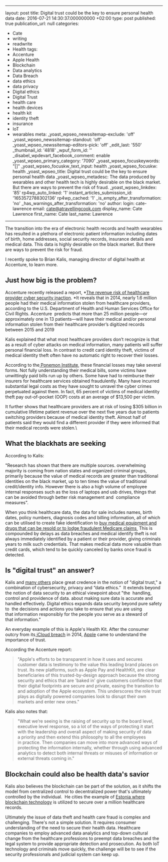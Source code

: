   - --
layout: post
title: Digital trust could be the key to ensure personal health data
date: 2016-07-21 14:30:37.000000000 +02:00
type: post
published: true
publication_url: null
categories:
  - Cate
  - writing
  - readwrite
  - Health
tags:
  - Accenture
  - Apple Health
  - Blockchain
  - Data analytics
  - Data Breach
  - data ethics
  - data privacy
  - Digital ethics
  - Digital Trust
  - health care
  - health devices
  - health kit
  - identity theft
  - insurance
  - IoT
  - wearables
meta:
  _yoast_wpseo_newssitemap-exclude: 'off'
  _yoast_wpseo_newssitemap-standout: 'off'
  _yoast_wpseo_newssitemap-editors-pick: 'off'
  _edit_last: '550'
  _thumbnail_id: '4818'
  _wpuf_form_id: ''
  _disabel_wpdevart_facebook_comment: enable
  _yoast_wpseo_primary_category: '7090'
  _yoast_wpseo_focuskeywords: "[]"
  _yoast_wpseo_focuskw_text_input: health
  _yoast_wpseo_focuskw: health
  _yoast_wpseo_title: Digital trust could be the key to ensure personal health data
  _yoast_wpseo_metadesc: The data produced by wearables and other health tech is highly
    desirable on the black market. But there are ways to prevent the risk of fraud.
  _yoast_wpseo_linkdex: '85'
  rp4wp_auto_linked: '1'
  instant_articles_submission_id: '1653572788302136'
  rp4wp_cached: '1'
  _is_empty_after_transformation: 'no'
  _has_warnings_after_transformation: 'no'
author:
  login: cate-lawrence
  email: cate@atravellingcook.com
  display_name: Cate Lawrence
  first_name: Cate
  last_name: Lawrence
---
The transition into the era of electronic health records and health
wearables has resulted in a plethora of electronic patient information
including dates of birth, home addresses, social security records,
insurance details and medical data. This data is highly desirable on the
black market. But there are ways to prevent the risk for fraud.

I recently spoke to Brian Kalis, managing director of digital health at
Accenture, to learn more.

Just how big is the problem?
----------------------------

Accenture recently released a report, *[The revenue risk of healthcare
provider cyber security
inaction](https://www.accenture.com/us-en/insight-revenue-risk-healthcare-provider-cyber-security-inaction). *It
reveals that in 2014, nearly 1.6 million people had their medical
information stolen from healthcare providers, according to the U.S.
Department of Health and Human Services Office for Civil Rights.
Accenture  predicts that more than 25 million people—or approximately
one in 13 patients—will have their medical and/or personal information
stolen from their healthcare provider’s digitized records between 2015
and 2019

Kalis explained that what most healthcare providers don’t recognize is
that as a result of cyber attacks on medical information, many patients
will suffer personal financial loss. In contrast to credit card identity
theft, victims of medical identity theft often have no automatic right
to recover their losses.

According to the[ Ponemon Institute](https://www.ponemon.org/news-2/23),
these financial losses may take several forms. Not fully understanding
their medical bills, some victims have unwittingly paid bills run up by
others. Some have had to reimburse their insurers for healthcare
services obtained fraudulently. Many have incurred substantial legal
costs as they have sought to unravel the cyber crimes perpetuated
against them. In fact, 65 percent of victims of medical identity theft
pay out-of-pocket (OOP) costs at an average of \$13,500 per victim.

It further shows that healthcare providers are at risk of losing \$305
billion in cumulative lifetime patient revenue over the next five years
due to patients switching providers because of medical identity theft.
Almost half of patients said they would find a different provider if
they were informed that their medical records were stolen.\

What the blackhats are seeking
------------------------------

According to Kalis:

"Research has shown that there are multiple sources. overwhelming
majority is coming from nation states and organized criminal groups,
primarily because the value of medical records are greater than
traditional identities on the black market, up to ten times the value of
traditional credit/identity info. However there is also a high volume of
employee internal responses such as the loss of laptops and usb drives,
things that can be avoided through better risk management and
 compliance measures".

When you think healthcare data, the data for sale includes names, birth
dates, policy numbers, diagnosis codes and billing information, all of
which can be utilised to create fake identification to [buy medical
equipment and drugs that can be resold or to lodge fraudulent Medicare
claims ](http://www.reuters.com/article/us-cybersecurity-hospitals-idUSKCN0HJ21I20140924) This
is compounded by delays as data breaches and medical identify theft is
not always immediately identified by a patient or their provider, giving
criminals years to milk such credentials. That makes medical data more
valuable than credit cards, which tend to be quickly canceled by banks
once fraud is detected.

Is "digital trust" an answer?
-----------------------------

Kalis and [many
others](https://www.pwc.com/sg/en/publications/assets/build_digital_trust_201312.pdf) place
great credence in the notion of "digital trust," a combination of
cybersecurity, privacy and “data ethics.”  It extends beyond the notion
of data security to an ethical viewpoint about "the  handling, control
and providence of data. about making sure data is accurate and handled
effectively. Digital ethics expands data security beyond pure safety to
 the decisions and actions you take to ensure that you are using
that information responsibly for the people you serve as a steward of
that information."

An everyday example of this is Apple's Health Kit. After the consumer
outcry from its[ iCloud
breach](http://www.wsj.com/articles/apple-celebrity-accounts-compromised-by-very-targeted-attack-1409683803) in
2014, [Apple](http://www.apple.com/) came to understand the importance
of trust.

According the Accenture report:

> "Apple's efforts to be transparent in how it uses and secures customer
> data is testimony to the value this leading brand places on trust. Its
> new platforms, such as Apple Pay and HealthKit, are clear
> beneficiaries of this trusted-by-design approach because the strong
> security and ethics that are 'baked in' give customers confidence that
> their digital footprints are secure and private, easing the transition
> to and adoption of the Apple ecosystem. This underscores the role
> trust plays as digitally powered companies look to disrupt their own
> markets and enter new ones."

Kalis also notes that:

> "What we’re seeing is the raising of security up to the board level,
> executive level response, so a lot of the ways of protecting it start
> with the leadership and overall aspect of making security of data
> a priority and then extend this philosophy to all the employees
> in practice. Then companies can move into more advanced ways of
> protecting the information internally, whether through using advanced
> analytics to detect both internal threats or misuses of information or
> external threats coming in."

Blockchain could also be health data's savior
---------------------------------------------

Kalis also believes the blockchain can be part of the solution, as it
shifts the model from centralized control to decentralized power that's
ultimately controlled by the individual.  He cities the example
of [Estonia where blockchain
technology](https://cointelegraph.com/news/estonian-government-adopts-blockchain-to-secure-1-mln-health-records) is
utilized to secure over a million healthcare records.

Ultimately the issue of data theft and health care fraud is complex and
challenging. There's not a simple solution. It requires consumer
understanding of the need to secure their health data. Healthcare
companies to employ advanced data analytics and top-down cultural change
from the healthcare professions to preempt data breaches and the legal
system to provide appropriate detection and prosecution. As both IoT
technology and criminals move quickly, the challenge will be to see if
the security professionals and judicial system can keep up.

